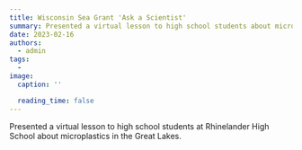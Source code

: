 ```yaml
---
title: Wisconsin Sea Grant 'Ask a Scientist'
summary: Presented a virtual lesson to high school students about microplastics in the Great Lakes.
date: 2023-02-16
authors:
  - admin
tags:
  -
image:
  caption: ''

  reading_time: false
---
```


Presented a virtual lesson to high school students at Rhinelander High School about microplastics in the Great Lakes.